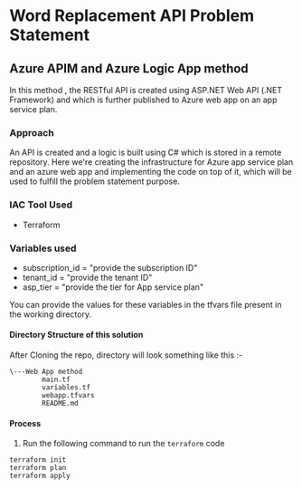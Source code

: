 # Word Replacement API Problem Statement
## Azure APIM and Azure Logic App method

In this method , the RESTful API is created using ASP.NET Web API (.NET Framework) and which is further published to Azure web app on an app service plan.

### Approach

An API is created and a logic is built using C# which is stored in a remote repository. Here we're creating the infrastructure for Azure app service plan and an azure web app and implementing the code on top of it, which will be used to fulfill the problem statement purpose.

### IAC Tool Used

* Terraform


### Variables used 

* subscription_id = "provide the subscription ID"
* tenant_id       = "provide the tenant ID"
* asp_tier        = "provide the tier for App service plan"

You can provide the values for these variables in the tfvars file present in the working directory.

#### Directory Structure of this solution

After Cloning the repo, directory will look something like this :-

```
\---Web App method
        main.tf
        variables.tf
        webapp.tfvars
        README.md
```

#### Process
1. Run the following command to run the `terraform` code

```
terraform init
terraform plan
terraform apply
```